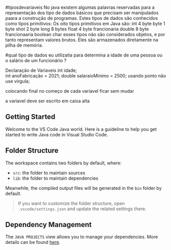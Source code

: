 #tiposdevariaveis
 No java existem algumas palavras reservadas para a representação dos tipo de dados básicos que precisam ser manipulados paara a construção de programas. Estes tipos de dados são conhecidos como tipos primitivos:
  Os oito tipos primitivos em Java são:
  int 4 byte
  byte 1 byte 
  shot 2 byte
  long 8 bytes 
  float 4 byte francionaria
  double 8 byte francionaaria 
  boolean
  char 
  esses tipos não são considerados objetos, e por tanto representam valores brutos. 
  Eles são armazenados diretamente na pilha de memória. 

#qual tipo de dados eu utilizatia para determina a idade de uma pessoa ou o salário de um funcionário ?

Declaração de Variaveis 
int idade;  
int anoFabricação = 2021;
double salaraioMinimo = 2500; usando ponto não use virgula;

colocando final no começo de cada variavel ficar sem mudar 

a variavel deve ser escrito em caixa alta





## Getting Started

Welcome to the VS Code Java world. Here is a guideline to help you get started to write Java code in Visual Studio Code.

## Folder Structure

The workspace contains two folders by default, where:

- `src`: the folder to maintain sources
- `lib`: the folder to maintain dependencies

Meanwhile, the compiled output files will be generated in the `bin` folder by default.

> If you want to customize the folder structure, open `.vscode/settings.json` and update the related settings there.

## Dependency Management

The `JAVA PROJECTS` view allows you to manage your dependencies. More details can be found [here](https://github.com/microsoft/vscode-java-dependency#manage-dependencies).
